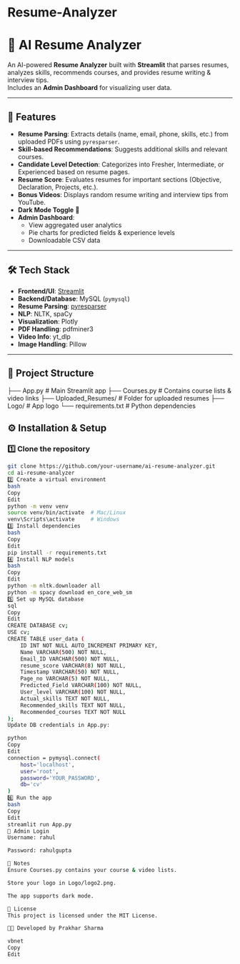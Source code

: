 # Resume-Analyzer
# 📄 AI Resume Analyzer

An AI-powered **Resume Analyzer** built with **Streamlit** that parses resumes, analyzes skills, recommends courses, and provides resume writing & interview tips.  
Includes an **Admin Dashboard** for visualizing user data.

---

## 🚀 Features
- **Resume Parsing**: Extracts details (name, email, phone, skills, etc.) from uploaded PDFs using `pyresparser`.
- **Skill-based Recommendations**: Suggests additional skills and relevant courses.
- **Candidate Level Detection**: Categorizes into Fresher, Intermediate, or Experienced based on resume pages.
- **Resume Score**: Evaluates resumes for important sections (Objective, Declaration, Projects, etc.).
- **Bonus Videos**: Displays random resume writing and interview tips from YouTube.
- **Dark Mode Toggle** 🌙
- **Admin Dashboard**:
  - View aggregated user analytics
  - Pie charts for predicted fields & experience levels
  - Downloadable CSV data

---

## 🛠️ Tech Stack
- **Frontend/UI**: [Streamlit](https://streamlit.io/)
- **Backend/Database**: MySQL (`pymysql`)
- **Resume Parsing**: [pyresparser](https://pypi.org/project/pyresparser/)
- **NLP**: NLTK, spaCy
- **Visualization**: Plotly
- **PDF Handling**: pdfminer3
- **Video Info**: yt_dlp
- **Image Handling**: Pillow

---

## 📂 Project Structure
├── App.py # Main Streamlit app
├── Courses.py # Contains course lists & video links
├── Uploaded_Resumes/ # Folder for uploaded resumes
├── Logo/ # App logo
└── requirements.txt # Python dependencies

## ⚙️ Installation & Setup

### 1️⃣ Clone the repository
```bash
git clone https://github.com/your-username/ai-resume-analyzer.git
cd ai-resume-analyzer
2️⃣ Create a virtual environment
bash
Copy
Edit
python -m venv venv
source venv/bin/activate  # Mac/Linux
venv\Scripts\activate     # Windows
3️⃣ Install dependencies
bash
Copy
Edit
pip install -r requirements.txt
4️⃣ Install NLP models
bash
Copy
Edit
python -m nltk.downloader all
python -m spacy download en_core_web_sm
5️⃣ Set up MySQL database
sql
Copy
Edit
CREATE DATABASE cv;
USE cv;
CREATE TABLE user_data (
    ID INT NOT NULL AUTO_INCREMENT PRIMARY KEY,
    Name VARCHAR(500) NOT NULL,
    Email_ID VARCHAR(500) NOT NULL,
    resume_score VARCHAR(8) NOT NULL,
    Timestamp VARCHAR(50) NOT NULL,
    Page_no VARCHAR(5) NOT NULL,
    Predicted_Field VARCHAR(100) NOT NULL,
    User_level VARCHAR(100) NOT NULL,
    Actual_skills TEXT NOT NULL,
    Recommended_skills TEXT NOT NULL,
    Recommended_courses TEXT NOT NULL
);
Update DB credentials in App.py:

python
Copy
Edit
connection = pymysql.connect(
    host='localhost',
    user='root',
    password='YOUR_PASSWORD',
    db='cv'
)
6️⃣ Run the app
bash
Copy
Edit
streamlit run App.py
🔑 Admin Login
Username: rahul

Password: rahulgupta

📌 Notes
Ensure Courses.py contains your course & video lists.

Store your logo in Logo/logo2.png.

The app supports dark mode.

📜 License
This project is licensed under the MIT License.

👨‍💻 Developed by Prakhar Sharma

vbnet
Copy
Edit
